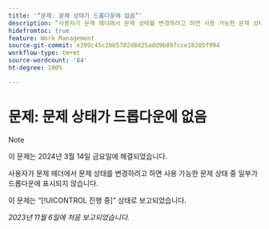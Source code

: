 ```yaml
---
title: '“문제: 문제 상태가 드롭다운에 없음”'
description: “사용자가 문제 헤더에서 문제 상태를 변경하려고 하면 사용 가능한 문제 상태 중 일부가 드롭다운에 표시되지 않습니다.”
hidefromtoc: true
feature: Work Management
source-git-commit: e399c45c2bb5782d8d25add9b097cce18205f994
workflow-type: tm+mt
source-wordcount: '84'
ht-degree: 100%

---
```



# 문제: 문제 상태가 드롭다운에 없음

>[!NOTE]
>
>이 문제는 2024년 3월 14일 금요일에 해결되었습니다.

사용자가 문제 헤더에서 문제 상태를 변경하려고 하면 사용 가능한 문제 상태 중 일부가 드롭다운에 표시되지 않습니다.

이 문제는 “[!UICONTROL 진행 중]” 상태로 보고되었습니다.

_2023년 11월 6일에 처음 보고되었습니다._
